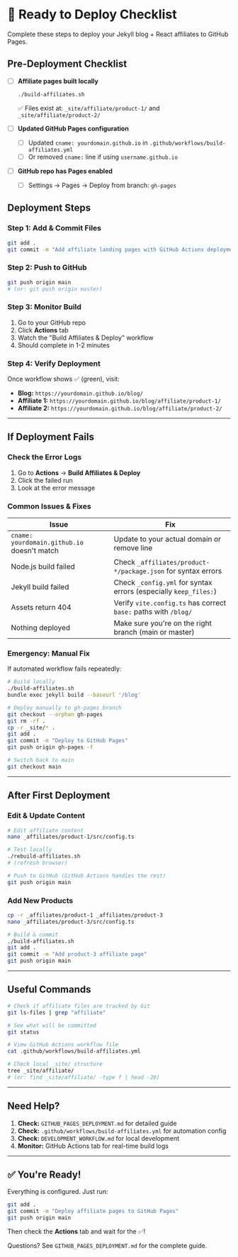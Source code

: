 # 🚀 Ready to Deploy Checklist

Complete these steps to deploy your Jekyll blog + React affiliates to GitHub Pages.

## Pre-Deployment Checklist

- [ ] **Affiliate pages built locally**
  ```bash
  ./build-affiliates.sh
  ```
  ✅ Files exist at: `_site/affiliate/product-1/` and `_site/affiliate/product-2/`

- [ ] **Updated GitHub Pages configuration**
  - [ ] Updated `cname: yourdomain.github.io` in `.github/workflows/build-affiliates.yml`
  - [ ] Or removed `cname:` line if using `username.github.io`

- [ ] **GitHub repo has Pages enabled**
  - [ ] Settings → Pages → Deploy from branch: `gh-pages`

## Deployment Steps

### Step 1: Add & Commit Files
```bash
git add .
git commit -m "Add affiliate landing pages with GitHub Actions deployment"
```

### Step 2: Push to GitHub
```bash
git push origin main
# (or: git push origin master)
```

### Step 3: Monitor Build
1. Go to your GitHub repo
2. Click **Actions** tab
3. Watch the "Build Affiliates & Deploy" workflow
4. Should complete in 1-2 minutes

### Step 4: Verify Deployment
Once workflow shows ✅ (green), visit:

- **Blog:** `https://yourdomain.github.io/blog/`
- **Affiliate 1:** `https://yourdomain.github.io/blog/affiliate/product-1/`
- **Affiliate 2:** `https://yourdomain.github.io/blog/affiliate/product-2/`

---

## If Deployment Fails

### Check the Error Logs
1. Go to **Actions** → **Build Affiliates & Deploy**
2. Click the failed run
3. Look at the error message

### Common Issues & Fixes

| Issue | Fix |
|-------|-----|
| `cname: yourdomain.github.io` doesn't match | Update to your actual domain or remove line |
| Node.js build failed | Check `_affiliates/product-*/package.json` for syntax errors |
| Jekyll build failed | Check `_config.yml` for syntax errors (especially `keep_files:`) |
| Assets return 404 | Verify `vite.config.ts` has correct `base:` paths with `/blog/` |
| Nothing deployed | Make sure you're on the right branch (main or master) |

### Emergency: Manual Fix
If automated workflow fails repeatedly:

```bash
# Build locally
./build-affiliates.sh
bundle exec jekyll build --baseurl '/blog'

# Deploy manually to gh-pages branch
git checkout --orphan gh-pages
git rm -rf .
cp -r _site/* .
git add .
git commit -m "Deploy to GitHub Pages"
git push origin gh-pages -f

# Switch back to main
git checkout main
```

---

## After First Deployment

### Edit & Update Content
```bash
# Edit affiliate content
nano _affiliates/product-1/src/config.ts

# Test locally
./rebuild-affiliates.sh
# (refresh browser)

# Push to GitHub (GitHub Actions handles the rest)
git push origin main
```

### Add New Products
```bash
cp -r _affiliates/product-1 _affiliates/product-3
nano _affiliates/product-3/src/config.ts

# Build & commit
./build-affiliates.sh
git add .
git commit -m "Add product-3 affiliate page"
git push origin main
```

---

## Useful Commands

```bash
# Check if affiliate files are tracked by Git
git ls-files | grep "affiliate"

# See what will be committed
git status

# View GitHub Actions workflow file
cat .github/workflows/build-affiliates.yml

# Check local _site/ structure
tree _site/affiliate/
# (or: find _site/affiliate/ -type f | head -20)
```

---

## Need Help?

1. **Check:** `GITHUB_PAGES_DEPLOYMENT.md` for detailed guide
2. **Check:** `.github/workflows/build-affiliates.yml` for automation config
3. **Check:** `DEVELOPMENT_WORKFLOW.md` for local development
4. **Monitor:** GitHub Actions tab for real-time build logs

---

## ✅ You're Ready!

Everything is configured. Just run:

```bash
git add .
git commit -m "Deploy affiliate pages to GitHub Pages"
git push origin main
```

Then check the **Actions** tab and wait for the ✅!

Questions? See `GITHUB_PAGES_DEPLOYMENT.md` for the complete guide.
